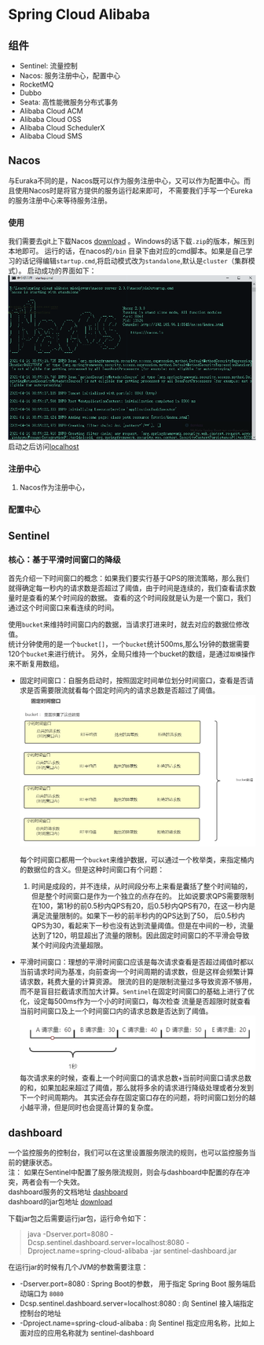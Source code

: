 # Spring Cloud Alibaba

## 组件

- Sentinel: 流量控制
- Nacos: 服务注册中心，配置中心
- RocketMQ
- Dubbo
- Seata: 高性能微服务分布式事务
- Alibaba Cloud ACM
- Alibaba Cloud OSS
- Alibaba Cloud SchedulerX
- Alibaba Cloud SMS

## Nacos

与Euraka不同的是，Nacos既可以作为服务注册中心，又可以作为配置中心。而且使用Nacos时是将官方提供的服务运行起来即可， 不需要我们手写一个Eureka的服务注册中心来等待服务注册。

### 使用

我们需要去git上下载Nacos [download](https://github.com/alibaba/nacos/releases) 。Windows的话下载`.zip`的版本，解压到本地即可。 运行的话，在nacos的`/bin`
目录下由对应的cmd脚本。如果是自己学习的话记得编辑`startup.cmd`,将启动模式改为`standalone`,默认是`cluster`（集群模式）。 启动成功的界面如下：
![Nacos](./img/nacos_启动.png)
启动之后访问[localhost]()

### 注册中心

1. Nacos作为注册中心，

### 配置中心

## Sentinel

### 核心：基于平滑时间窗口的降级

首先介绍一下时间窗口的概念：如果我们要实行基于QPS的限流策略，那么我们就得确定每一秒内的请求数是否超过了阈值，由于时间是连续的，我们查看请求数量时是查看的某个时间段的数据。
查看的这个时间段就是认为是一个窗口，我们通过这个时间窗口来看连续的时间。

使用`bucket`来维持时间窗口内的数据，当请求打进来时，就去对应的数据位修改值。  
统计分钟使用的是一个`bucket[]`，一个`bucket`统计500ms,那么1分钟的数据需要120个`bucket`来进行统计。 另外，全局只维持一个bucket的数组，是通过`取模`操作来不断复用数组。

- 固定时间窗口：自服务启动时，按照固定时间单位划分时间窗口，查看是否请求是否需要限流就看每个固定时间内的请求总数是否超过了阈值。
  ![固定时间窗口](img/平滑时间窗口.PNG)

  每个时间窗口都用一个`bucket`来维护数据，可以通过一个枚举类，来指定桶内的数据位的含义。但是这种时间窗口有个问题：
    1. 时间是成段的，并不连续，从时间段分布上来看是囊括了整个时间轴的，但是整个时间窗口是作为一个独立的点存在的。
       比如说要求QPS需要限制在100，第1秒的前0.5秒内QPS有20，后0.5秒内QPS有70，在这一秒内是满足流量限制的。如果下一秒的前半秒内的QPS达到了50，
       后0.5秒内QPS为30，看起来下一秒也没有达到流量阈值。但是在中间的一秒，流量达到了120，明显超出了流量的限制。因此固定时间窗口的不平滑会导致 某个时间段内流量超限。

- 平滑时间窗口：理想的平滑时间窗口应该是每次请求查看是否超过阈值时都以当前请求时间为基准，向前查询一个时间周期的请求数，但是这样会频繁计算请求数，耗费大量的计算资源。
  限流的目的是限制流量过多导致资源不够用，而不是盲目拦截请求而加大计算。`Sentinel`在固定时间窗口的基础上进行了优化，设定每500ms作为一个小的时间窗口，每次检查
  流量是否超限时就查看当前时间窗口及上一个时间窗口内的请求总数是否达到了阈值。
  ![平滑时间窗口](img/固定时间窗口.PNG)
  每次请求来的时候，查看上一个时间窗口的请求总数+当前时间窗口请求总数的和，如果加起来超过了阈值，那么就将多余的请求进行降级处理或者分发到下一个时间周期内。
  其实还会存在固定窗口存在的问题，将时间窗口划分的越小越平滑，但是同时也会提高计算的复杂度。

### 
## dashboard

一个监控服务的控制台，我们可以在这里设置服务限流的规则，也可以监控服务当前的健康状态。  
注： 如果在Sentinel中配置了服务限流规则，则会与dashboard中配置的存在冲突，两者会有一个失效。  
dashboard服务的文档地址 [dashboard](https://github.com/alibaba/Sentinel/wiki/Dashboard)  
dashboard的jar包地址 [download](https://github.com/alibaba/Sentinel/releases)

下载jar包之后需要运行jar包，运行命令如下：
> java -Dserver.port=8080 -Dcsp.sentinel.dashboard.server=localhost:8080 -Dproject.name=spring-cloud-alibaba -jar sentinel-dashboard.jar

在运行jar的时候有几个JVM的参数需要注意：

- -Dserver.port=8080 : Spring Boot的参数， 用于指定 Spring Boot 服务端启动端口为 `8080`
- Dcsp.sentinel.dashboard.server=localhost:8080 : 向 Sentinel 接入端指定控制台的地址
- -Dproject.name=spring-cloud-alibaba : 向 Sentinel 指定应用名称，比如上面对应的应用名称就为 sentinel-dashboard






